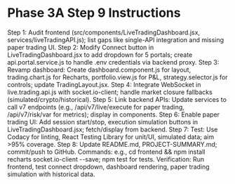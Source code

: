 # Phase 3A Step 9 Instructions
Step 1: Audit frontend (src/components/LiveTradingDashboard.jsx, services/liveTradingAPI.js); list gaps like single-API integration and missing paper trading UI.
Step 2: Modify Connect button in LiveTradingDashboard.jsx to add dropdown for 5 portals; create api.portal.service.js to handle .env credentials via backend proxy.
Step 3: Revamp dashboard: Create dashboard.component.js for layout, trading.chart.js for Recharts, portfolio.view.js for P&L, strategy.selector.js for controls; update TradingLayout.jsx.
Step 4: Integrate WebSocket in live.trading.api.js with socket.io-client; handle market closure fallbacks (simulated/crypto/historical).
Step 5: Link backend APIs: Update services to call v7 endpoints (e.g., /api/v7/live/execute for paper trading, /api/v7/risk/var for metrics); display in components.
Step 6: Enable paper trading UI: Add session start/stop, execution simulation buttons in LiveTradingDashboard.jsx; fetch/display from backend.
Step 7: Test: Use Codacy for linting, React Testing Library for unit/UI, simulated data; aim >95% coverage.
Step 8: Update README.md, PROJECT-SUMMARY.md; commit/push to GitHub.
Commands: e.g., cd frontend && npm install recharts socket.io-client --save; npm test for tests.
Verification: Run frontend, test connect dropdown, dashboard rendering, paper trading simulation with historical data.